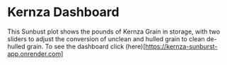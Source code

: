 # Kernza Dashboard
This Sunbust plot shows the pounds of Kernza Grain in storage, with two sliders to adjust the conversion of unclean and hulled grain to clean de-hulled grain. To see the dashboard click (here)[https://kernza-sunburst-app.onrender.com]
